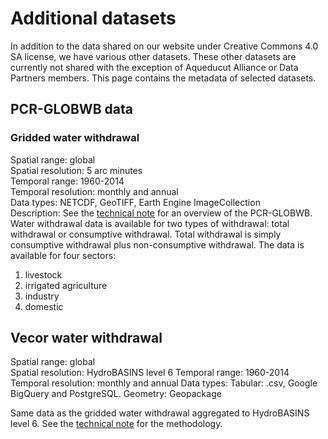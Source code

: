 # Additional datasets

In addition to the data shared on our website under Creative Commons 4.0 SA license, we have various other datasets. 
These other datasets are currently not shared with the exception of Aqueducut Alliance or Data Partners members. This page contains the metadata of selected datasets. 

## PCR-GLOBWB data

### Gridded water withdrawal

Spatial range: global  
Spatial resolution: 5 arc minutes  
Temporal range: 1960-2014  
Temporal resolution: monthly and annual  
Data types: NETCDF, GeoTIFF, Earth Engine ImageCollection  
Description: See the [technical note](https://www.wri.org/publication/aqueduct-30) for an overview of the PCR-GLOBWB. Water withdrawal data is available for two types of withdrawal: total withdrawal or consumptive withdrawal. Total withdrawal is simply consumptive withdrawal plus non-consumptive withdrawal. The data is available for four sectors:  
1. livestock
1. irrigated agriculture
1. industry
1. domestic

## Vecor water withdrawal
Spatial range: global  
Spatial resolution: HydroBASINS level 6 
Temporal range: 1960-2014  
Temporal resolution: monthly and annual
Data types: Tabular: .csv, Google BigQuery and PostgreSQL. Geometry: Geopackage

Same data as the gridded water withdrawal aggregated to HydroBASINS level 6. See the [technical note](https://www.wri.org/publication/aqueduct-30) for the methodology.






